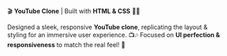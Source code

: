 🎬 **YouTube Clone** | Built with **HTML & CSS** 🎨✨  

Designed a sleek, responsive **YouTube clone**, replicating the layout & styling for an immersive user experience. 📺🎶 Focused on **UI perfection & responsiveness** to match the real feel! 🚀
